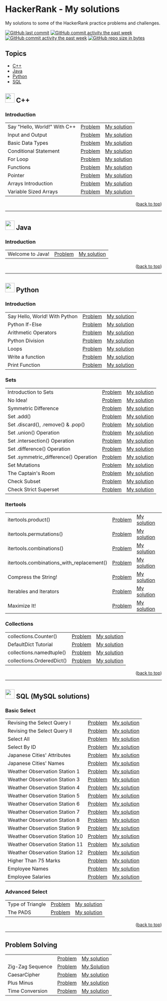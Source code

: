 # HackerRank - My solutions
My solutions to some of the HackerRank practice problems and challenges.

[![GitHub last commit](https://img.shields.io/github/last-commit/niaBaldoni/HackerRank-Challenges.svg)](https://github.com/niaBaldoni/HackerRank-Challenges)
[![GitHub commit activity the past week](https://img.shields.io/github/commit-activity/w/niaBaldoni/HackerRank-Challenges.svg)](https://github.com/niaBaldoni/HackerRank-Challenges)
[![GitHub commit activity the past week](https://img.shields.io/github/commit-activity/y/niaBaldoni/HackerRank-Challenges.svg)](https://github.com/niaBaldoni/HackerRank-Challenges)
[![GitHub repo size in bytes](https://img.shields.io/github/repo-size/niaBaldoni/HackerRank-Challenges.svg)](https://github.com/niaBaldoni/HackerRank-Challenges)

## Topics
+ [C++](#-c)
+ [Java](#-java)
+ [Python](#-python)
+ [SQL](#-sql-mysql-solutions)

## <img src= "https://skillicons.dev/icons?i=cpp" width = 30px> C++

### Introduction
| | | |
| --- | --- | --- |
| Say "Hello, World!" With C++ | [Problem](https://www.hackerrank.com/challenges/cpp-hello-world/problem) | [My solution](../main/cplusplus/introduction/cpp-hello-world.cpp) |
| Input and Output | [Problem](https://www.hackerrank.com/challenges/cpp-input-and-output/problem) | [My solution](../main/cplusplus/introduction/cpp-input-and-output.cpp) |
| Basic Data Types | [Problem](https://www.hackerrank.com/challenges/c-tutorial-basic-data-types/problem) | [My solution](../main/cplusplus/introduction/c-tutorial-basic-data-types.cpp) |
| Conditional Statement | [Problem](https://www.hackerrank.com/challenges/c-tutorial-conditional-if-else/problem) | [My solution](../main/cplusplus/introduction/c-tutorial-conditional-if-else.cpp) |
| For Loop | [Problem](https://www.hackerrank.com/challenges/c-tutorial-for-loop/problem) | [My solution](../main/cplusplus/introduction/c-tutorial-for-loop.cpp) |
| Functions | [Problem](https://www.hackerrank.com/challenges/c-tutorial-functions/problem) | [My solution](../main/cplusplus/introduction/c-tutorial-functions.cpp) |
| Pointer | [Problem](https://www.hackerrank.com/challenges/c-tutorial-pointer/problem) | [My solution](../main/cplusplus/introduction/c-tutorial-pointer.cpp) |
| Arrays Introduction | [Problem](https://www.hackerrank.com/challenges/arrays-introduction/problem) | [My solution](../main/cplusplus/introduction/arrays-introduction.cpp) |
| Variable Sized Arrays | [Problem](https://www.hackerrank.com/challenges/variable-sized-arrays/problem) | [My solution](../main/cplusplus/introduction/variable-sized-arrays.cpp) |

<p align="right">(<a href="#topics">back to top</a>)</p>


---
## <img src= "https://skillicons.dev/icons?i=java" width = 30px> Java

### Introduction
| | | |
| --- | --- | --- |
| Welcome to Java! | [Problem](https://www.hackerrank.com/challenges/welcome-to-java/problem) | [My solution](../main/java/introduction/welcome-to-java.java) |


<p align="right">(<a href="#topics">back to top</a>)</p>


---
## <img src= "https://skillicons.dev/icons?i=py" width = 30px> Python

### Introduction

|  |  |  |
| --- | --- | --- | 
Say Hello, World! With Python | [Problem](https://www.hackerrank.com/challenges/py-hello-world/problem) | [My solution](./python/introduction/py-hello-world.py)
Python If-Else | [Problem](https://www.hackerrank.com/challenges/py-if-else/problem) | [My solution](./python/introduction/py-if-else.py)
Arithmetic Operators | [Problem](https://www.hackerrank.com/challenges/python-arithmetic-operators/problem) | [My solution](./python/introduction/python-arithmetic-operators.py)
Python Division | [Problem](https://www.hackerrank.com/challenges/python-division/problem) | [My solution](./python/introduction/python-division.py)
Loops | [Problem](https://www.hackerrank.com/challenges/python-loops/problem) | [My solution](./python/introduction/python-loops.py)
Write a function | [Problem](https://www.hackerrank.com/challenges/write-a-function/problem) | [My solution](./python/introduction/write-a-function.py)
Print Function | [Problem](https://www.hackerrank.com/challenges/python-print/problem) | [My solution](./python/introduction/python-print.py)

### Sets
|  |  |  |
| --- | --- | --- | 
| Introduction to Sets | [Problem](https://www.hackerrank.com/challenges/py-introduction-to-sets/problem) | [My solution](./python/sets/py-introduction-to-sets.py)
| No Idea! | [Problem](https://www.hackerrank.com/challenges/no-idea/problem) | [My solution](./python/sets/no-idea.py)
| Symmetric Difference | [Problem](https://www.hackerrank.com/challenges/symmetric-difference/problem) | [My solution](./python/sets/symmetric-difference.py) 
| Set .add() | [Problem](https://www.hackerrank.com/challenges/py-set-add/problem) | [My solution](./python/sets/py-set-add.py)
| Set .discard(), .remove() & .pop() | [Problem](https://www.hackerrank.com/challenges/py-set-discard-remove-pop) | [My solution](./python/sets/py-set-discard-remove-pop.py)
| Set .union() Operation | [Problem](https://www.hackerrank.com/challenges/py-set-union) | [My solution](./python/sets/py-set-union.py)
| Set .intersection() Operation | [Problem](https://www.hackerrank.com/challenges/py-set-intersection-operation) | [My solution](./python/sets/py-set-intersection-operation.py)
| Set .difference() Operation | [Problem](https://www.hackerrank.com/challenges/py-set-difference-operation) | [My solution](./python/sets/py-set-difference-operation.py)
| Set .symmetric_difference() Operation | [Problem](https://www.hackerrank.com/challenges/py-set-symmetric-difference-operation) | [My solution](./python/sets/py-set-symmetric-difference-operation.py)
| Set Mutations | [Problem](https://www.hackerrank.com/challenges/py-set-mutations) | [My solution](./python/sets/py-set-mutations.py)
| The Captain's Room | [Problem](https://www.hackerrank.com/challenges/py-the-captains-room) | [My solution](./python/sets/py-the-captains-room.py)
| Check Subset | [Problem](https://www.hackerrank.com/challenges/py-check-subset) | [My solution](./python/sets/py-check-subset.py)
| Check Strict Superset | [Problem](https://www.hackerrank.com/challenges/py-check-strict-superset) | [My solution](./python/sets/py-check-strict-superset.py)

### Itertools
|  |  |  |
| --- | --- | --- | 
| itertools.product() | [Problem](https://www.hackerrank.com/challenges/itertools-product/problem) | [My solution](./python/itertools-product.py) |
| itertools.permutations() | [Problem](https://www.hackerrank.com/challenges/itertools-permutations/problem) | [My solution](./python/itertools-permutations.py)
| itertools.combinations() | [Problem](https://www.hackerrank.com/challenges/itertools-combinations/problem) | [My solution](./python/itertools-combinations.py)
| itertools.combinations_with_replacement() | [Problem](https://www.hackerrank.com/challenges/itertools-combinations-with-replacement) | [My solution](./python/itertools-combinations-with-replacement.py)
| Compress the String! | [Problem](https://www.hackerrank.com/challenges/compress-the-string) | [My solution](./python/compress-the-string.py)
| Iterables and Iterators | [Problem](https://www.hackerrank.com/challenges/iterables-and-iterators) | [My solution](./python/iterables-and-iterators.py)
| Maximize It! | [Problem](https://www.hackerrank.com/challenges/maximize-it) | [My solution](./python/maximize-it.py)

### Collections
|  |  |  |
| --- | --- | --- | 
| collections.Counter() | [Problem](https://www.hackerrank.com/challenges/collections-counter) | [My solution](./python/collections-counter.py)
| DefaultDict Tutorial | [Problem](https://www.hackerrank.com/challenges/defaultdict-tutorial) | [My solution](./python/defaultdict-tutorial.py)
| collections.namedtuple() | [Problem](https://www.hackerrank.com/challenges/py-collections-namedtuple) | [My solution](./python/py-collections-namedtuple.py)
| collections.OrderedDict() | [Problem](https://www.hackerrank.com/challenges/py-collections-ordereddict) | [My solution](./python/py-collections-ordereddict.py)

<p align="right">(<a href="#topics">back to top</a>)</p>


---
## <img src= "https://skillicons.dev/icons?i=mysql" width = 30px> SQL (MySQL solutions)
### Basic Select
| | | |
| --- | --- | --- |
| Revising the Select Query I | [Problem](https://www.hackerrank.com/challenges/revising-the-select-query/problem?isFullScreen=true) | [My solution](../main/sql/basic_select/revising-the-select-query.sql)
| Revising the Select Query II | [Problem](https://www.hackerrank.com/challenges/revising-the-select-query-2/problem?isFullScreen=true) | [My solution](../main/sql/basic_select/revising-the-select-query-2.sql)
| Select All | [Problem](https://www.hackerrank.com/challenges/select-all-sql/problem?isFullScreen=true) | [My solution](../main/sql/basic_select/select-all-sql.sql)
| Select By ID | [Problem](https://www.hackerrank.com/challenges/select-by-id/problem?isFullScreen=true) | [My solution](../main/sql/basic_select/select-by-id.sql)
| Japanese Cities' Attributes | [Problem](https://www.hackerrank.com/challenges/japanese-cities-attributes/problem?isFullScreen=true) | [My solution](../main/sql/basic_select/japanese-cities-attributes.sql)
| Japanese Cities' Names | [Problem](https://www.hackerrank.com/challenges/japanese-cities-name/problem?isFullScreen=true) | [My solution](../main/sql/basic_select/japanese-cities-name.sql)
| Weather Observation Station 1 | [Problem](https://www.hackerrank.com/challenges/weather-observation-station-1/problem?isFullScreen=true) | [My solution](../main/sql/basic_select/weather-observation-station-1.sql)
| Weather Observation Station 3 | [Problem](https://www.hackerrank.com/challenges/weather-observation-station-3/problem?isFullScreen=true) | [My solution](../main/sql/basic_select/weather-observation-station-3.sql)
| Weather Observation Station 4 | [Problem](https://www.hackerrank.com/challenges/weather-observation-station-4/problem?isFullScreen=true) | [My solution](../main/sql/basic_select/weather-observation-station-4.sql)
| Weather Observation Station 5 | [Problem](https://www.hackerrank.com/challenges/weather-observation-station-5/problem?isFullScreen=true) | [My solution](../main/sql/basic_select/weather-observation-station-5.sql)
| Weather Observation Station 6 | [Problem](https://www.hackerrank.com/challenges/weather-observation-station-6/problem?isFullScreen=true) | [My solution](../main/sql/basic_select/weather-observation-station-6.sql)
| Weather Observation Station 7 | [Problem](https://www.hackerrank.com/challenges/weather-observation-station-7/problem?isFullScreen=true) | [My solution](../main/sql/basic_select/weather-observation-station-7.sql)
| Weather Observation Station 8 | [Problem](https://www.hackerrank.com/challenges/weather-observation-station-8/problem?isFullScreen=true) | [My solution](../main/sql/basic_select/weather-observation-station-8.sql)
| Weather Observation Station 9 | [Problem](https://www.hackerrank.com/challenges/weather-observation-station-9/problem?isFullScreen=true) | [My solution](../main/sql/basic_select/weather-observation-station-9.sql)
| Weather Observation Station 10 | [Problem](https://www.hackerrank.com/challenges/weather-observation-station-10/problem?isFullScreen=true) | [My solution](https://github.com/niaBaldoni/HackerRank-Challenges/blob/main/sql/basic_select/weather-observation-station-10.sql)
| Weather Observation Station 11 | [Problem](https://www.hackerrank.com/challenges/weather-observation-station-11/problem?isFullScreen=true) | [My solution](https://github.com/niaBaldoni/HackerRank-Challenges/blob/main/sql/basic_select/weather-observation-station-11.sql)
| Weather Observation Station 12 | [Problem](https://www.hackerrank.com/challenges/weather-observation-station-12/problem?isFullScreen=true) | [My solution](https://github.com/niaBaldoni/HackerRank-Challenges/blob/main/sql/basic_select/weather-observation-station-12.sql)
| Higher Than 75 Marks | [Problem](https://www.hackerrank.com/challenges/more-than-75-marks/problem?isFullScreen=true) | [My solution](https://github.com/niaBaldoni/HackerRank-Challenges/blob/main/sql/basic_select/more-than-75-marks.sql)
| Employee Names | [Problem](https://www.hackerrank.com/challenges/name-of-employees/problem?isFullScreen=true) | [My solution](https://github.com/niaBaldoni/HackerRank-Challenges/blob/main/sql/basic_select/name-of-employees.sql)
| Employee Salaries | [Problem](https://www.hackerrank.com/challenges/salary-of-employees/problem?isFullScreen=true) | [My solution](https://github.com/niaBaldoni/HackerRank-Challenges/blob/main/sql/basic_select/salary-of-employees.sql)

### Advanced Select
| | | |
| --- | --- | --- |
| Type of Triangle | [Problem](https://www.hackerrank.com/challenges/what-type-of-triangle/problem) | [My solution](https://github.com/niaBaldoni/HackerRank-Challenges/blob/main/sql/advanced_select/what-type-of-triangle.sql) 
| The PADS | [Problem](https://www.hackerrank.com/challenges/the-pads/problem) | [My solution](https://github.com/niaBaldoni/HackerRank-Challenges/blob/main/sql/advanced_select/the-pads.sql) 

<p align="right">(<a href="#topics">back to top</a>)</p>


---
## Problem Solving
|  |  |  |
| --- | --- | --- | 
|  | [Problem]() | [My solution]()
| Zig-Zag Sequence | [Problem](https://www.hackerrank.com/challenges/one-week-preparation-kit-zig-zag-sequence/problem) | [My Solution](../main/ZigZagSequence.py)
| CaesarCipher | [Problem](https://www.hackerrank.com/challenges/one-week-preparation-kit-caesar-cipher-1/problem) | [My solution](../main/CaesarCipher.py)
| Plus Minus | [Problem](https://www.hackerrank.com/challenges/one-week-preparation-kit-plus-minus/problem) | [My solution](../main/algorithms/PlusMinus.py)
| Time Conversion | [Problem](https://www.hackerrank.com/challenges/one-week-preparation-kit-time-conversion/problem) | [My solution](../main/algorithms/TimeConversion.py)
